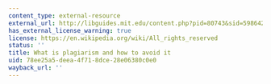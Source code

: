 ```yaml
---
content_type: external-resource
external_url: http://libguides.mit.edu/content.php?pid=80743&sid=598642#1885811
has_external_license_warning: true
license: https://en.wikipedia.org/wiki/All_rights_reserved
status: ''
title: What is plagiarism and how to avoid it
uid: 78ee25a5-deea-4f71-8dce-28e06380c0e0
wayback_url: ''
---
```

